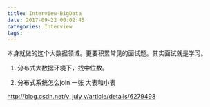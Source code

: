 ```yaml
---
title: Interview-BigData
date: 2017-09-22 00:02:45
categories: Interview
tags:
---
```


本身就做的这个大数据领域。更要积累常见的面试题。其实面试就是学习。

1. 分布式大数据环境下，找中位数。

2. 分布式系统怎么join 一张 大表和小表

http://blog.csdn.net/v_july_v/article/details/6279498



